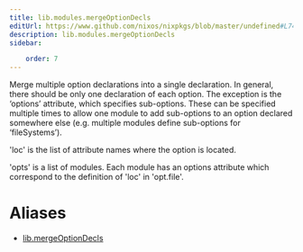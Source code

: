 ```yaml
---
title: lib.modules.mergeOptionDecls
editUrl: https://www.github.com/nixos/nixpkgs/blob/master/undefined#L748C4
description: lib.modules.mergeOptionDecls
sidebar:

    order: 7
---
```


Merge multiple option declarations into a single declaration.  In
general, there should be only one declaration of each option.
The exception is the ‘options’ attribute, which specifies
sub-options.  These can be specified multiple times to allow one
module to add sub-options to an option declared somewhere else
(e.g. multiple modules define sub-options for ‘fileSystems’).

'loc' is the list of attribute names where the option is located.

'opts' is a list of modules.  Each module has an options attribute which
correspond to the definition of 'loc' in 'opt.file'.


# Aliases

- [lib.mergeOptionDecls](/nix-doc-comments/reference/lib/lib-mergeoptiondecls)


